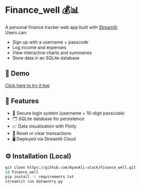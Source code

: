 # Finance_well 💰📊

A personal finance tracker web app built with [Streamlit](https://streamlit.io/).  
Users can:
- Sign up with a username + passcode
- Log income and expenses
- View interactive charts and summaries
- Store data in an SQLite database

## 🚀 Demo
[Click here to try it live](https://financewell-tx3zptyipx8cbw2dxbdav5.streamlit.app/)

## 📂 Features
- 🔐 Secure login system (username + 10-digit passcode)
- 🗂️ SQLite database for persistence
- 📈 Data visualization with Plotly
- 📝 Reset or clear transactions
- 🖥️ Deployed via Streamlit Cloud

## ⚙️ Installation (Local)
```bash
git clone https://github.com/AyanAli-stack/Finance_well.git
cd Finance_well
pip install -r requirements.txt
streamlit run dataentry.py
